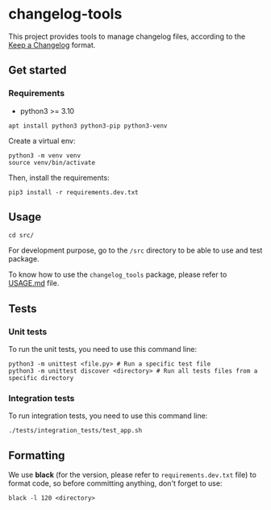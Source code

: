 # changelog-tools

This project provides tools to manage changelog files, according to the [Keep a Changelog](https://keepachangelog.com/en/1.1.0/) format.

## Get started

### Requirements

* python3 >= 3.10

```shell
apt install python3 python3-pip python3-venv
```

Create a virtual env:

```shell
python3 -m venv venv
source venv/bin/activate
```

Then, install the requirements:

```shell
pip3 install -r requirements.dev.txt
```

## Usage

```shell
cd src/
```
For development purpose, go to the `/src` directory to be able to use and test package.

To know how to use the `changelog_tools` package, please refer to [USAGE.md](USAGE.md) file.

## Tests

### Unit tests

To run the unit tests, you need to use this command line:

```shell
python3 -m unittest <file.py> # Run a specific test file
python3 -m unittest discover <directory> # Run all tests files from a specific directory
```

### Integration tests

To run integration tests, you need to use this command line:

```shell
./tests/integration_tests/test_app.sh
```

## Formatting

We use **black** (for the version, please refer to `requirements.dev.txt` file) to format code, so before committing anything, don't forget to use:

```
black -l 120 <directory>
```
